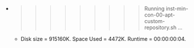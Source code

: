 * >>>>>>>>> Running inst-min-con-00-apt-custom-repository.sh ...
  * Disk size = 915160K. Space Used = 4472K. Runtime = 00:00:00:04.
